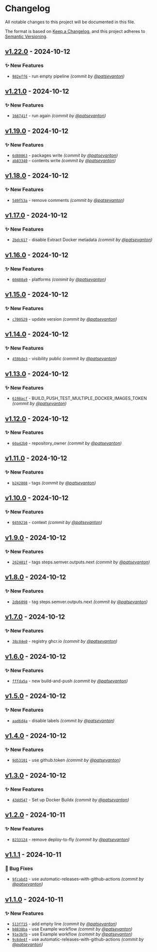 # Changelog
All notable changes to this project will be documented in this file.

The format is based on [Keep a Changelog](https://keepachangelog.com/en/1.0.0/),
and this project adheres to [Semantic Versioning](https://semver.org/spec/v2.0.0.html).

## [v1.22.0] - 2024-10-12
### :sparkles: New Features
- [`982eff6`](https://github.com/patsevanton/test-docker-images/commit/982eff6f0ac06dc0c1ef2df6f45026b6ea6b5dff) - run empty pipeline *(commit by [@patsevanton](https://github.com/patsevanton))*


## [v1.21.0] - 2024-10-12
### :sparkles: New Features
- [`166741f`](https://github.com/patsevanton/test-docker-images/commit/166741f29b64cd602b059a57ed6106c205fbec9f) - run again *(commit by [@patsevanton](https://github.com/patsevanton))*


## [v1.19.0] - 2024-10-12
### :sparkles: New Features
- [`6d88063`](https://github.com/patsevanton/test-docker-images/commit/6d880633026532110e120c2a09474fde087e166d) - packages write *(commit by [@patsevanton](https://github.com/patsevanton))*
- [`ab83340`](https://github.com/patsevanton/test-docker-images/commit/ab8334020aa727295df855a767d46b4099757908) - contents write *(commit by [@patsevanton](https://github.com/patsevanton))*


## [v1.18.0] - 2024-10-12
### :sparkles: New Features
- [`549f53a`](https://github.com/patsevanton/test-docker-images/commit/549f53abbf0d70ba742326bcf13f57760873f098) - remove comments *(commit by [@patsevanton](https://github.com/patsevanton))*


## [v1.17.0] - 2024-10-12
### :sparkles: New Features
- [`2bdc617`](https://github.com/patsevanton/test-docker-images/commit/2bdc6170061cd7fcc8fb094e47711693e81d85f1) - disable Extract Docker metadata *(commit by [@patsevanton](https://github.com/patsevanton))*


## [v1.16.0] - 2024-10-12
### :sparkles: New Features
- [`60480a9`](https://github.com/patsevanton/test-docker-images/commit/60480a95b90532c99892c53f957cc77ec4c11a46) - platforms *(commit by [@patsevanton](https://github.com/patsevanton))*


## [v1.15.0] - 2024-10-12
### :sparkles: New Features
- [`c700529`](https://github.com/patsevanton/test-docker-images/commit/c70052923df0a9f734ae7d0dca9abcf41e39f37f) - update version *(commit by [@patsevanton](https://github.com/patsevanton))*


## [v1.14.0] - 2024-10-12
### :sparkles: New Features
- [`459bde3`](https://github.com/patsevanton/test-docker-images/commit/459bde38875d16d56691d28413bd6fb479cbe398) - visibility public *(commit by [@patsevanton](https://github.com/patsevanton))*


## [v1.13.0] - 2024-10-12
### :sparkles: New Features
- [`6198acf`](https://github.com/patsevanton/test-docker-images/commit/6198acf2b8fc363d9e7586f7704ad56f8bf5162f) - BUILD_PUSH_TEST_MULTIPLE_DOCKER_IMAGES_TOKEN *(commit by [@patsevanton](https://github.com/patsevanton))*


## [v1.12.0] - 2024-10-12
### :sparkles: New Features
- [`60a42b0`](https://github.com/patsevanton/test-docker-images/commit/60a42b09e3165f313ffd5defca6dc93808865307) - repository_owner *(commit by [@patsevanton](https://github.com/patsevanton))*


## [v1.11.0] - 2024-10-12
### :sparkles: New Features
- [`b242808`](https://github.com/patsevanton/test-docker-images/commit/b242808140c297df1b8b948438f741190513b16b) - tags *(commit by [@patsevanton](https://github.com/patsevanton))*


## [v1.10.0] - 2024-10-12
### :sparkles: New Features
- [`0459216`](https://github.com/patsevanton/test-docker-images/commit/045921665eb7d3d92314b25b8781c11a740d65c6) - context *(commit by [@patsevanton](https://github.com/patsevanton))*


## [v1.9.0] - 2024-10-12
### :sparkles: New Features
- [`262481f`](https://github.com/patsevanton/test-docker-images/commit/262481f9175d5a8c0fb038f9b47b97b0037fc67e) - tags steps.semver.outputs.next *(commit by [@patsevanton](https://github.com/patsevanton))*


## [v1.8.0] - 2024-10-12
### :sparkles: New Features
- [`2db6098`](https://github.com/patsevanton/test-docker-images/commit/2db609826abbecbcf3e68b61840458082f59d802) - tag steps.semver.outputs.next *(commit by [@patsevanton](https://github.com/patsevanton))*


## [v1.7.0] - 2024-10-12
### :sparkles: New Features
- [`38c84e0`](https://github.com/patsevanton/test-docker-images/commit/38c84e094528ebead85e19df7e44046058e433f2) - registry ghcr.io *(commit by [@patsevanton](https://github.com/patsevanton))*


## [v1.6.0] - 2024-10-12
### :sparkles: New Features
- [`fffda5a`](https://github.com/patsevanton/test-docker-images/commit/fffda5a00aebc0719530002fb3451b9ba914a07e) - new build-and-push *(commit by [@patsevanton](https://github.com/patsevanton))*


## [v1.5.0] - 2024-10-12
### :sparkles: New Features
- [`aad6d4a`](https://github.com/patsevanton/test-docker-images/commit/aad6d4abbd6addda76da4c4cc228c0894d5caef4) - disable labels *(commit by [@patsevanton](https://github.com/patsevanton))*


## [v1.4.0] - 2024-10-12
### :sparkles: New Features
- [`9d53101`](https://github.com/patsevanton/test-docker-images/commit/9d53101584225e9fe87aca07e0ab56dfd7faf033) - use github.token *(commit by [@patsevanton](https://github.com/patsevanton))*


## [v1.3.0] - 2024-10-12
### :sparkles: New Features
- [`43dd547`](https://github.com/patsevanton/test-docker-images/commit/43dd54700823ba1c4a608eaac3e8921d3feff2f7) - Set up Docker Buildx *(commit by [@patsevanton](https://github.com/patsevanton))*


## [v1.2.0] - 2024-10-11
### :sparkles: New Features
- [`8233124`](https://github.com/patsevanton/test-docker-images/commit/82331248a392aea126d27425a8094d0d4d2511b4) - remove deploy-to-fly *(commit by [@patsevanton](https://github.com/patsevanton))*


## [v1.1.1] - 2024-10-11
### :bug: Bug Fixes
- [`9fcabd3`](https://github.com/patsevanton/test-docker-images/commit/9fcabd3c504a6b4562aa7469f0678ca31497cbf2) - use automatic-releases-with-github-actions *(commit by [@patsevanton](https://github.com/patsevanton))*


## [v1.1.0] - 2024-10-11
### :sparkles: New Features
- [`513ff15`](https://github.com/patsevanton/test-docker-images/commit/513ff15763886790401d724a7ad6b16fee1cfa76) - add empty line *(commit by [@patsevanton](https://github.com/patsevanton))*
- [`b8838ba`](https://github.com/patsevanton/test-docker-images/commit/b8838baa36aef954939390d649fd36fd4f5a2712) - use Example workflow *(commit by [@patsevanton](https://github.com/patsevanton))*
- [`91e3bfb`](https://github.com/patsevanton/test-docker-images/commit/91e3bfbbb50ad8656ad6cfee2541f8432e49fd66) - use Example workflow *(commit by [@patsevanton](https://github.com/patsevanton))*
- [`9c6de4f`](https://github.com/patsevanton/test-docker-images/commit/9c6de4f3e2fcbe87c54deabe6d5d8f227b9fab80) - use automatic-releases-with-github-actions *(commit by [@patsevanton](https://github.com/patsevanton))*

[v1.1.0]: https://github.com/patsevanton/test-docker-images/compare/v1.0.0...v1.1.0
[v1.1.1]: https://github.com/patsevanton/test-docker-images/compare/v1.1.0...v1.1.1
[v1.2.0]: https://github.com/patsevanton/test-docker-images/compare/v1.1.1...v1.2.0
[v1.3.0]: https://github.com/patsevanton/test-docker-images/compare/v1.2.0...v1.3.0
[v1.4.0]: https://github.com/patsevanton/test-docker-images/compare/v1.3.0...v1.4.0
[v1.5.0]: https://github.com/patsevanton/test-docker-images/compare/v1.4.0...v1.5.0
[v1.6.0]: https://github.com/patsevanton/test-docker-images/compare/v1.5.0...v1.6.0
[v1.7.0]: https://github.com/patsevanton/test-docker-images/compare/v1.6.0...v1.7.0
[v1.8.0]: https://github.com/patsevanton/test-docker-images/compare/v1.7.0...v1.8.0
[v1.9.0]: https://github.com/patsevanton/test-docker-images/compare/v1.8.0...v1.9.0
[v1.10.0]: https://github.com/patsevanton/test-docker-images/compare/v1.9.0...v1.10.0
[v1.11.0]: https://github.com/patsevanton/test-docker-images/compare/v1.10.0...v1.11.0
[v1.12.0]: https://github.com/patsevanton/test-docker-images/compare/v1.11.0...v1.12.0
[v1.13.0]: https://github.com/patsevanton/test-docker-images/compare/v1.12.0...v1.13.0
[v1.14.0]: https://github.com/patsevanton/test-docker-images/compare/v1.13.0...v1.14.0
[v1.15.0]: https://github.com/patsevanton/test-docker-images/compare/v1.14.0...v1.15.0
[v1.16.0]: https://github.com/patsevanton/test-docker-images/compare/v1.15.0...v1.16.0
[v1.17.0]: https://github.com/patsevanton/test-docker-images/compare/v1.16.0...v1.17.0
[v1.18.0]: https://github.com/patsevanton/test-docker-images/compare/v1.17.0...v1.18.0
[v1.19.0]: https://github.com/patsevanton/test-docker-images/compare/v1.18.0...v1.19.0
[v1.21.0]: https://github.com/patsevanton/test-docker-images/compare/v1.20.0...v1.21.0
[v1.22.0]: https://github.com/patsevanton/test-docker-images/compare/v1.21.0...v1.22.0
